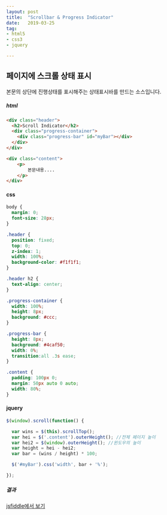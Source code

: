 ```yaml
---
layout: post
title:  "Scrollbar & Progress Indicator"
date:   2019-03-25
tag:
- html5
- css3
- jquery

---
```


## 페이지에 스크롤 상태 표시

본문의 상단에 진행상태를 표시해주는 상태표시바를 만드는 소스입니다.


##### html
```html
<div class="header">
  <h2>Scroll Indicator</h2>
  <div class="progress-container">
    <div class="progress-bar" id="myBar"></div>
  </div>
</div>

<div class="content">
	<p>
    	본문내용....
    </p>
</div>
```

#### css
```css
body {
  margin: 0;
  font-size: 28px;
}

.header {
  position: fixed;
  top: 0;
  z-index: 1;
  width: 100%;
  background-color: #f1f1f1;
}

.header h2 {
  text-align: center;
}

.progress-container {
  width: 100%;
  height: 8px;
  background: #ccc;
}

.progress-bar {
  height: 8px;
  background: #4caf50;
  width: 0%;
  transition:all .3s ease;
}

.content {
  padding: 100px 0;
  margin: 50px auto 0 auto;
  width: 80%;
}

```

#### jquery
```js
$(window).scroll(function() {

  var wins = $(this).scrollTop();
  var hei = $('.content').outerHeight(); //전체 페이지 높이
  var hei2 = $(window).outerHeight(); //윈도우의 높이
  var height = hei - hei2;
  var bar = (wins / height) * 100;

  $('#myBar').css('width', bar + '%');

});

```



##### 결과

[jsfiddle에서 보기](https://jsfiddle.net/hyuckjin/3sgc78aq/2/)












